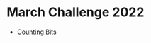 <h1>March Challenge 2022</h1>

- [Counting Bits](https://github.com/anandhu720/Leetcode-Solutions/tree/main/338-counting-bits)
